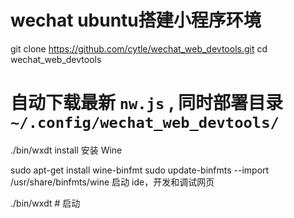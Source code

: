 # wechat ubuntu搭建小程序环境
git clone https://github.com/cytle/wechat_web_devtools.git
cd wechat_web_devtools
# 自动下载最新 `nw.js` , 同时部署目录 `~/.config/wechat_web_devtools/`
./bin/wxdt install
安装 Wine

sudo apt-get install wine-binfmt
sudo update-binfmts --import /usr/share/binfmts/wine
启动 ide，开发和调试网页

./bin/wxdt # 启动